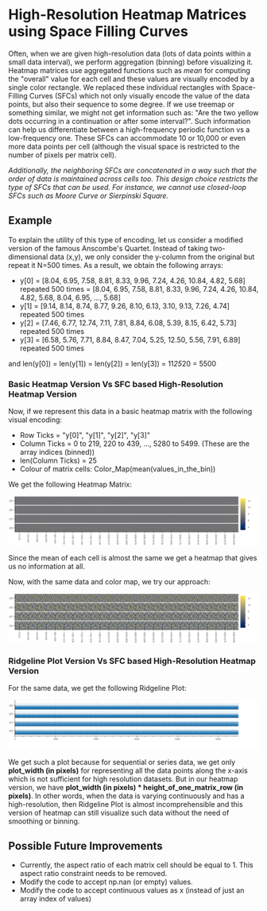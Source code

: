 # High-Resolution Heatmap Matrices using Space Filling Curves

Often, when we are given high-resolution data (lots of data points within a small data interval), we perform aggregation (binning) before visualizing it. Heatmap matrices use aggregated functions such as *mean* for computing the "overall" value for each cell and these values are visually encoded by a single color rectangle. We replaced these individual rectangles with Space-Filling Curves (SFCs) which not only visually encode the value of the data points, but also their sequence to some degree. If we use treemap or something similar, we might not get information such as: "Are the two yellow dots occurring in a continuation or after some interval?". Such information can help us differentiate between a high-frequency periodic function vs a low-frequency one. These SFCs can accommodate 10 or 10,000 or even more data points per cell (although the visual space is restricted to the number of pixels per matrix cell).

*Additionally, the neighboring SFCs are concatenated in a way such that the order of data is maintained across cells too. This design choice restricts the type of SFCs that can be used. For instance, we cannot use closed-loop SFCs such as Moore Curve or Sierpinski Square.*

## Example

To explain the utility of this type of encoding, let us consider a modified version of the famous Anscombe's Quartet. Instead of taking two-dimensional data (x,y), we only consider the y-column from the original but repeat it N=500 times. As a result, we obtain the following arrays:

- y[0] = [8.04, 6.95, 7.58, 8.81, 8.33, 9.96, 7.24, 4.26, 10.84, 4.82, 5.68] repeated 500 times = [8.04, 6.95, 7.58, 8.81, 8.33, 9.96, 7.24, 4.26, 10.84, 4.82, 5.68, 8.04, 6.95, ..., 5.68]
- y[1] = [9.14, 8.14, 8.74, 8.77, 9.26, 8.10, 6.13, 3.10, 9.13, 7.26, 4.74] repeated 500 times
- y[2] = [7.46, 6.77, 12.74, 7.11, 7.81, 8.84, 6.08, 5.39, 8.15, 6.42, 5.73] repeated 500 times
- y[3] = [6.58, 5.76, 7.71, 8.84, 8.47, 7.04, 5.25, 12.50, 5.56, 7.91, 6.89] repeated 500 times

and len(y[0]) = len(y[1]) = len(y[2]) = len(y[3]) = 11*25*20 = 5500

### Basic Heatmap Version Vs SFC based High-Resolution Heatmap Version

Now, if we represent this data in a basic heatmap matrix with the following visual encoding:

- Row Ticks = "y[0]", "y[1]", "y[2]", "y[3]"
- Column Ticks = 0 to 219, 220 to 439, ..., 5280 to 5499. (These are the array indices (binned))
- len(Column Ticks) = 25
- Colour of matrix cells: Color_Map(mean(values_in_the_bin))

We get the following Heatmap Matrix:

![Alt](basic_heatmap.png "Basic Heatmap Matrix")

Since the mean of each cell is almost the same we get a heatmap that gives us no information at all.

Now, with the same data and color map, we try our approach:

![Alt](sfc_heatmap.png "SFC based Heatmap Matrix")

### Ridgeline Plot Version  Vs SFC based High-Resolution Heatmap Version

For the same data, we get the following Ridgeline Plot:

![Alt](ridgeline.png "Ridgeline Plot")

We get such a plot because for sequential or series data, we get only **plot_width (in pixels)** for representing all the data points along the x-axis which is not sufficient for high resolution datasets. But in our heatmap version, we have **plot_width (in pixels) * height_of_one_matrix_row (in pixels)**. In other words, when the data is varying continuously and has a high-resolution, then Ridgeline Plot is almost incomprehensible and this version of heatmap can still visualize such data without the need of smoothing or binning.

## Possible Future Improvements

- Currently, the aspect ratio of each matrix cell should be equal to 1. This aspect ratio constraint needs to be removed.
- Modify the code to accept np.nan (or empty) values.
- Modify the code to accept continuous values as x (instead of just an array index of values)
